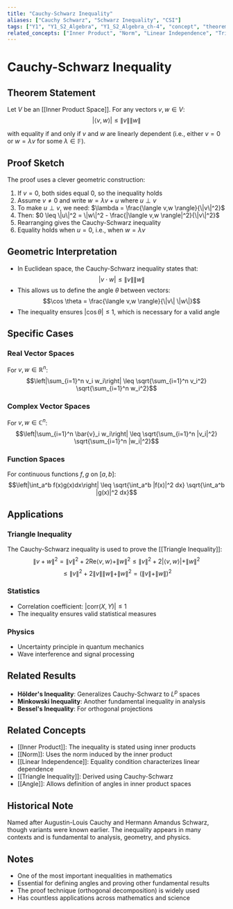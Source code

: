 ```yaml
---
title: "Cauchy-Schwarz Inequality"
aliases: ["Cauchy Schwarz", "Schwarz Inequality", "CSI"]
tags: ["Y1", "Y1_S2_Algebra", "Y1_S2_Algebra_ch-4", "concept", "theorem", "inner-product-space", "fundamental-inequality", "norm", "linear-independence", "triangle-inequality", "angle", "linear-algebra"]
related_concepts: ["Inner Product", "Norm", "Linear Independence", "Triangle Inequality", "Angle", "Inner Product Space", "Field"]
---
```


# Cauchy-Schwarz Inequality

## Theorem Statement
Let $V$ be an [[Inner Product Space]]. For any vectors $v, w \in V$:
$$|\langle v,w \rangle| \leq \|v\| \|w\|$$

with equality if and only if $v$ and $w$ are linearly dependent (i.e., either $v = 0$ or $w = \lambda v$ for some $\lambda \in \mathbb{F}$).

## Proof Sketch
The proof uses a clever geometric construction:

1. If $v = 0$, both sides equal 0, so the inequality holds
2. Assume $v \neq 0$ and write $w = \lambda v + u$ where $u \perp v$
3. To make $u \perp v$, we need: $\lambda = \frac{\langle v,w \rangle}{\|v\|^2}$
4. Then: $0 \leq \|u\|^2 = \|w\|^2 - \frac{|\langle v,w \rangle|^2}{\|v\|^2}$
5. Rearranging gives the Cauchy-Schwarz inequality
6. Equality holds when $u = 0$, i.e., when $w = \lambda v$

## Geometric Interpretation
- In Euclidean space, the Cauchy-Schwarz inequality states that:
  $$|v \cdot w| \leq \|v\| \|w\|$$
- This allows us to define the angle $\theta$ between vectors:
  $$\cos \theta = \frac{\langle v,w \rangle}{\|v\| \|w\|}$$
- The inequality ensures $|\cos \theta| \leq 1$, which is necessary for a valid angle

## Specific Cases

### Real Vector Spaces
For $v, w \in \mathbb{R}^n$:
$$\left|\sum_{i=1}^n v_i w_i\right| \leq \sqrt{\sum_{i=1}^n v_i^2} \sqrt{\sum_{i=1}^n w_i^2}$$

### Complex Vector Spaces
For $v, w \in \mathbb{C}^n$:
$$\left|\sum_{i=1}^n \bar{v}_i w_i\right| \leq \sqrt{\sum_{i=1}^n |v_i|^2} \sqrt{\sum_{i=1}^n |w_i|^2}$$

### Function Spaces
For continuous functions $f, g$ on $[a,b]$:
$$\left|\int_a^b f(x)g(x)dx\right| \leq \sqrt{\int_a^b |f(x)|^2 dx} \sqrt{\int_a^b |g(x)|^2 dx}$$

## Applications

### Triangle Inequality
The Cauchy-Schwarz inequality is used to prove the [[Triangle Inequality]]:
$$\|v + w\|^2 = \|v\|^2 + 2\text{Re}\langle v,w \rangle + \|w\|^2 \leq \|v\|^2 + 2|\langle v,w \rangle| + \|w\|^2$$
$$\leq \|v\|^2 + 2\|v\|\|w\| + \|w\|^2 = (\|v\| + \|w\|)^2$$

### Statistics
- Correlation coefficient: $|\text{corr}(X,Y)| \leq 1$
- The inequality ensures valid statistical measures

### Physics
- Uncertainty principle in quantum mechanics
- Wave interference and signal processing

## Related Results
- **Hölder's Inequality**: Generalizes Cauchy-Schwarz to $L^p$ spaces
- **Minkowski Inequality**: Another fundamental inequality in analysis
- **Bessel's Inequality**: For orthogonal projections

## Related Concepts
- [[Inner Product]]: The inequality is stated using inner products
- [[Norm]]: Uses the norm induced by the inner product
- [[Linear Independence]]: Equality condition characterizes linear dependence
- [[Triangle Inequality]]: Derived using Cauchy-Schwarz
- [[Angle]]: Allows definition of angles in inner product spaces

## Historical Note
Named after Augustin-Louis Cauchy and Hermann Amandus Schwarz, though variants were known earlier. The inequality appears in many contexts and is fundamental to analysis, geometry, and physics.

## Notes
- One of the most important inequalities in mathematics
- Essential for defining angles and proving other fundamental results
- The proof technique (orthogonal decomposition) is widely used
- Has countless applications across mathematics and science
